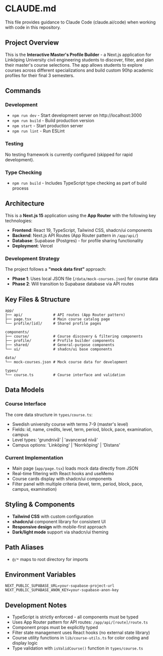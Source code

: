 # CLAUDE.md

This file provides guidance to Claude Code (claude.ai/code) when working with code in this repository.

## Project Overview

This is the **Interactive Master's Profile Builder** - a Next.js application for Linköping University civil engineering students to discover, filter, and plan their master's course selections. The app allows students to explore courses across different specializations and build custom 90hp academic profiles for their final 3 semesters.

## Commands

### Development
- `npm run dev` - Start development server on http://localhost:3000
- `npm run build` - Build production version
- `npm start` - Start production server
- `npm run lint` - Run ESLint

### Testing
No testing framework is currently configured (skipped for rapid development).

### Type Checking
- `npm run build` - Includes TypeScript type checking as part of build process

## Architecture

This is a **Next.js 15** application using the **App Router** with the following key technologies:

- **Frontend**: React 19, TypeScript, Tailwind CSS, shadcn/ui components
- **Backend**: Next.js API Routes (App Router pattern in `/app/api/`)
- **Database**: Supabase (Postgres) - for profile sharing functionality
- **Deployment**: Vercel

### Development Strategy
The project follows a **"mock data first"** approach:
- **Phase 1**: Uses local JSON file (`/data/mock-courses.json`) for course data
- **Phase 2**: Will transition to Supabase database via API routes

## Key Files & Structure

```
app/
├── api/              # API routes (App Router pattern)
├── page.tsx          # Main course catalog page
└── profile/[id]/     # Shared profile pages

components/
├── course/           # Course discovery & filtering components
├── profile/          # Profile builder components
├── shared/           # General-purpose components
└── ui/               # shadcn/ui base components

data/
└── mock-courses.json # Mock course data for development

types/
└── course.ts         # Course interface and validation
```

## Data Models

### Course Interface
The core data structure in `types/course.ts`:
- Swedish university course with terms 7-9 (master's level)
- Fields: id, name, credits, level, term, period, block, pace, examination, campus
- Level types: 'grundnivå' | 'avancerad nivå'
- Campus options: 'Linköping' | 'Norrköping' | 'Distans'

### Current Implementation
- Main page (`app/page.tsx`) loads mock data directly from JSON
- Real-time filtering with React hooks and useMemo
- Course cards display with shadcn/ui components
- Filter panel with multiple criteria (level, term, period, block, pace, campus, examination)

## Styling & Components

- **Tailwind CSS** with custom configuration
- **shadcn/ui** component library for consistent UI
- **Responsive design** with mobile-first approach
- **Dark/light mode** support via shadcn/ui theming

## Path Aliases
- `@/*` maps to root directory for imports

## Environment Variables
```
NEXT_PUBLIC_SUPABASE_URL=your-supabase-project-url
NEXT_PUBLIC_SUPABASE_ANON_KEY=your-supabase-anon-key
```

## Development Notes

- TypeScript is strictly enforced - all components must be typed
- Uses App Router pattern for API routes: `/app/api/[route]/route.ts`
- Component props must be explicitly typed
- Filter state management uses React hooks (no external state library)
- Course utility functions in `lib/course-utils.ts` for color coding and display logic
- Type validation with `isValidCourse()` function in `types/course.ts`